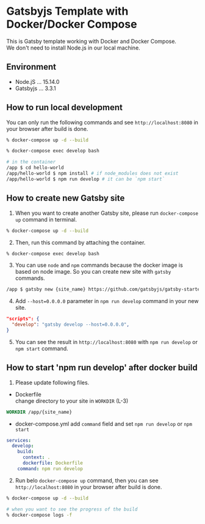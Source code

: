 # Gatsbyjs Template with Docker/Docker Compose

This is Gatsby template working with Docker and Docker Compose.  
We don't need to install Node.js in our local machine.

## Environment

- Node.jS ... 15.14.0
- Gatsbyjs ... 3.3.1

## How to run local development

You can only run the following commands and see `http://localhost:8080` in your browser after build is done.

```sh
% docker-compose up -d --build

% docker-compose exec develop bash

# in the container
/app $ cd hello-world
/app/hello-world $ npm install # if node_modules does not exist
/app/hello-world $ npm run develop # it can be `npm start`
```

## How to create new Gatsby site

1. When you want to create another Gatsby site, please run `docker-compose up` command in terminal.

```sh
% docker-compose up -d --build
```

2. Then, run this command by attaching the container.

```sh
% docker-compose exec develop bash
```

3. You can use `node` and `npm` commands because the docker image is based on node image. So you can create new site with `gatsby` commands.

```sh
/app $ gatsby new {site_name} https://github.com/gatsbyjs/gatsby-starter-hello-world
```

4. Add `--host=0.0.0.0` parameter in `npm run develop` command in your new site.

```json
"scripts": {
  "develop": "gatsby develop --host=0.0.0.0",
}
```

5. You can see the result in `http://localhost:8080` with `npm run develop` or `npm start` command.

## How to start 'npm run develop' after docker build

1. Please update following files.

- Dockerfile  
change directory to your site in `WORKDIR` (L-3)

```Dockerfile
WORKDIR /app/{site_name}
```

- docker-compose.yml
add `command` field and set `npm run develop` or `npm start`

```yml
services:
  develop:
    build:
      context: .
      dockerfile: Dockerfile
    command: npm run develop
```

2. Run belo `docker-compose up` command, then you can see `http://localhost:8080` in your browser after build is done.

```sh
% docker-compose up -d --build

# when you want to see the progress of the build
% docker-compose logs -f
```